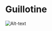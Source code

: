 # Guillotine

![Alt-text](![изображение](https://user-images.githubusercontent.com/68690514/134223465-f9f29ab1-df51-4359-b8e7-e0cefdcd48c5.png) "скриншот")
